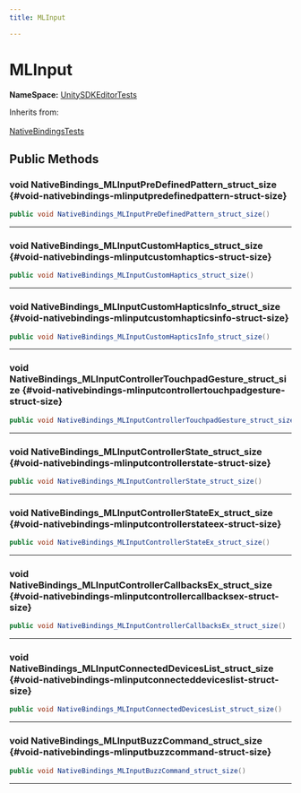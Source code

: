 ```yaml
---
title: MLInput

---
```


# MLInput



**NameSpace:** 
[UnitySDKEditorTests](/unity-api/api/UnitySDKEditorTests/UnitySDKEditorTests.md) 





Inherits from: <br></br>[NativeBindingsTests](/unity-api/api/UnitySDKEditorTests/UnitySDKEditorTests.NativeBindingsTests.md)




## Public Methods

### void NativeBindings_MLInputPreDefinedPattern_struct_size {#void-nativebindings-mlinputpredefinedpattern-struct-size}

```csharp
public void NativeBindings_MLInputPreDefinedPattern_struct_size()
```






-----------

### void NativeBindings_MLInputCustomHaptics_struct_size {#void-nativebindings-mlinputcustomhaptics-struct-size}

```csharp
public void NativeBindings_MLInputCustomHaptics_struct_size()
```






-----------

### void NativeBindings_MLInputCustomHapticsInfo_struct_size {#void-nativebindings-mlinputcustomhapticsinfo-struct-size}

```csharp
public void NativeBindings_MLInputCustomHapticsInfo_struct_size()
```






-----------

### void NativeBindings_MLInputControllerTouchpadGesture_struct_size {#void-nativebindings-mlinputcontrollertouchpadgesture-struct-size}

```csharp
public void NativeBindings_MLInputControllerTouchpadGesture_struct_size()
```






-----------

### void NativeBindings_MLInputControllerState_struct_size {#void-nativebindings-mlinputcontrollerstate-struct-size}

```csharp
public void NativeBindings_MLInputControllerState_struct_size()
```






-----------

### void NativeBindings_MLInputControllerStateEx_struct_size {#void-nativebindings-mlinputcontrollerstateex-struct-size}

```csharp
public void NativeBindings_MLInputControllerStateEx_struct_size()
```






-----------

### void NativeBindings_MLInputControllerCallbacksEx_struct_size {#void-nativebindings-mlinputcontrollercallbacksex-struct-size}

```csharp
public void NativeBindings_MLInputControllerCallbacksEx_struct_size()
```






-----------

### void NativeBindings_MLInputConnectedDevicesList_struct_size {#void-nativebindings-mlinputconnecteddeviceslist-struct-size}

```csharp
public void NativeBindings_MLInputConnectedDevicesList_struct_size()
```






-----------

### void NativeBindings_MLInputBuzzCommand_struct_size {#void-nativebindings-mlinputbuzzcommand-struct-size}

```csharp
public void NativeBindings_MLInputBuzzCommand_struct_size()
```






-----------

